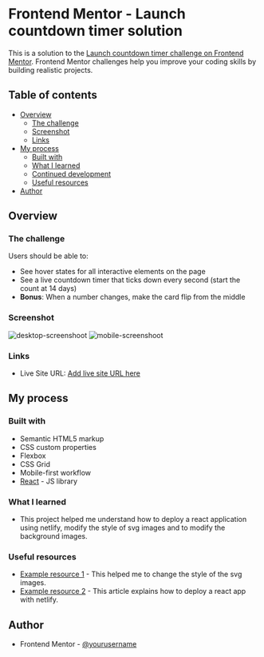 # Frontend Mentor - Launch countdown timer solution

This is a solution to the [Launch countdown timer challenge on Frontend Mentor](https://www.frontendmentor.io/challenges/launch-countdown-timer-N0XkGfyz-). Frontend Mentor challenges help you improve your coding skills by building realistic projects.

## Table of contents

- [Overview](#overview)
  - [The challenge](#the-challenge)
  - [Screenshot](#screenshot)
  - [Links](#links)
- [My process](#my-process)
  - [Built with](#built-with)
  - [What I learned](#what-i-learned)
  - [Continued development](#continued-development)
  - [Useful resources](#useful-resources)
- [Author](#author)

## Overview

### The challenge

Users should be able to:

- See hover states for all interactive elements on the page
- See a live countdown timer that ticks down every second (start the count at 14 days)
- **Bonus**: When a number changes, make the card flip from the middle

### Screenshot

![desktop-screenshoot](./src/components/images/countdown-timer-desktop.jpg)
![mobile-screenshoot](./src/components/images/countdown-timer-mobile.jpg)

### Links

- Live Site URL: [Add live site URL here](https://countdown-keoty.netlify.app)

## My process

### Built with

- Semantic HTML5 markup
- CSS custom properties
- Flexbox
- CSS Grid
- Mobile-first workflow
- [React](https://reactjs.org/) - JS library

### What I learned

- This project helped me understand how to deploy a react application using netlify, modify the style of svg images and to modify the background images.

### Useful resources

- [Example resource 1](https://dev.to/abachi/how-to-change-svg-s-color-in-react-42g2) - This helped me to change the style of the svg images.
- [Example resource 2](https://levelup.gitconnected.com/how-to-deploy-a-react-app-with-netlify-set-up-continuous-deployment-via-github-53859dcdaf40) - This article explains how to deploy a react app with netlify.

## Author

- Frontend Mentor - [@yourusername](https://www.frontendmentor.io/profile/keoty96)

